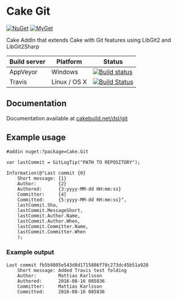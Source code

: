 # Cake Git

[![NuGet](https://img.shields.io/nuget/v/Cake.Git.svg)](https://www.nuget.org/packages/Cake.Git) [![MyGet](https://img.shields.io/myget/wcomab/vpre/Cake.Git.svg?label=MyGet)](https://www.myget.org/feed/wcomab/package/nuget/Cake.Git)

Cake AddIn that extends Cake with Git features using LibGit2 and LibGit2Sharp

| Build server                | Platform     | Status                                                                                                                    |
|-----------------------------|--------------|---------------------------------------------------------------------------------------------------------------------------|
| AppVeyor                    | Windows      | [![Build status](https://img.shields.io/appveyor/ci/WCOMAB/cake-git/master.svg)](https://ci.appveyor.com/project/WCOMAB/cake-git/branch/master) |
| Travis                      | Linux / OS X | [![Build Status](https://travis-ci.org/WCOMAB/Cake_Git.svg?branch=master)](https://travis-ci.org/WCOMAB/Cake_Git) |

## Documentation

Documentation available at [cakebuild.net/dsl/git](http://cakebuild.net/dsl/git)

## Example usage
```cake
#addin nuget:?package=Cake.Git

var lastCommit = GitLogTip("PATH TO REPOSITORY");

Information(@"Last commit {0}
    Short message: {1}
    Author:        {2}
    Authored:      {3:yyyy-MM-dd HH:mm:ss}
    Committer:     {4}
    Committed:     {5:yyyy-MM-dd HH:mm:ss}",
    lastCommit.Sha,
    lastCommit.MessageShort,
    lastCommit.Author.Name,
    lastCommit.Author.When,
    lastCommit.Committer.Name,
    lastCommit.Committer.When
    );
```
### Example output
```
Last commit fb5b9805e543d8d1715886f78c273dc45b51a928
    Short message: Added Travis test folding
    Author:        Mattias Karlsson
    Authored:      2016-08-16 085836
    Committer:     Mattias Karlsson
    Committed:     2016-08-16 085836
```
